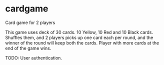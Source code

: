 # cardgame
Card game for 2 players

This game uses deck of 30 cards. 10 Yellow, 10 Red and 10 Black cards. 
Shuffles them, and 2 players picks up one card each per round, and the winner of the round will keep both the cards. 
Player with more cards at the end of the game wins.

TODO: User authentication.
